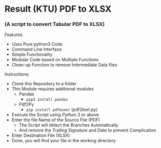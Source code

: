# Result (KTU) PDF to XLSX 
### (A script to convert Tabular PDF to XLSX)

Features:
* Uses Pure python3 Code
* Command Line Interface
* Simple Functionality
* Modular Code based on Multiple Functions
* Clean-up Function to remove Intermediate Data files

Instructions:

* Clone this Repository to a folder
* This Module requires additional modules
  * Pandas 
    * `pip3 install pandas`
  * Pdf2Py
    * `pip install pdfminer` (pdf2text.py)
* Execute the Script using *Python 3* or above
* Enter the file Name of the Source File (PDF)
  * The Script will detect the Branches Automatically
  * And remove the Trailing Signature and Date to prevent Complication
* Enter Destination File (XLSX)
* Done, you will find your file in the working directory
